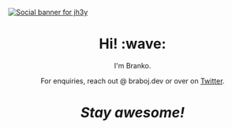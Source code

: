 [![Social banner for jh3y](https://github.com/jh3y/jh3y/raw/master/assets/header-banner--optimized.svg)](https://jhey.dev)

<h1 align='center'> Hi! :wave:</h1>
<p align='center'>
I'm Branko.
</p>
<p align='center'>For enquiries, reach out @ braboj.dev or over on <a href="https://twitter.com/braboj">Twitter</a>.</p>

<h1 align='center'><i>Stay awesome!</i></h1>
